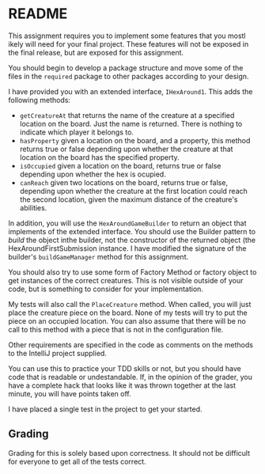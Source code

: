 # README #

This assignment requires you to implement some features that you mostl ikely will need for your final project. These features will not be exposed in the final release, but are exposed for this assignment.

You should begin to develop a package structure and move some of the files in the `required` package to other packages according to your design.

I have provided you with an extended interface, `IHexAround1`. This adds the following methods:
- `getCreatureAt` that returns the name of the creature at a specified location on the board. Just the name is returned. There is nothing to indicate which player it belongs to.
- `hasProperty` given a location on the board, and a property, this method returns true or false depending upon whether the creature at that location on the board has the specified property.
- `isOccupied` given a location on the board, returns true or false depending upon whether the hex is ocupied.
- `canReach` given two locations on the board, returns true or false, depending upon whether the creature at the first location could reach the second location, given the maximum distance of the creature's abilities.

In addition, you will use the `HexAroundGameBuilder` to return an object that implements of the extended interface. You should use the Builder pattern to _build_ the object inthe builder, not the constructor of the returned object (the HexAroundFirstSubmission instance. I have modified the signature of the builder's `buildGameManager` method for this assignment.

You should also try to use some form of Factory Method or factory object to get instances of the correct creatures. This is not visible outside of your code, but is something to consider for your implementation.

My tests will also call the `PlaceCreature` method. When called, you will just place the creature piece on the board. None of my tests will try to put the piece on an occupied location. You can also assume that there will be no call to this method with a piece that is not in the configuration file.

Other requirements are specified in the code as comments on the methods to the IntelliJ project supplied.

You can use this to practice your TDD skills or not, but you should have code that is readable or undestandable. If, in the opinion of the grader, you have a complete hack that looks like it was thrown together at the last minute, you will have points taken off.

I have placed a single test in the project to get your started.

## Grading

Grading for this is solely based upon correctness. It should not be difficult for everyone to get all of the tests correct.